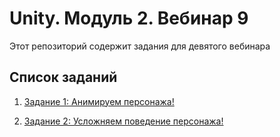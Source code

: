 # Unity. Модуль 2. Вебинар 9

Этот репозиторий содержит задания для девятого вебинара

## Список заданий

1. [Задание 1: Анимируем персонажа!](/Task1.md)

2. [Задание 2: Усложняем поведение персонажа!](/Task2.md)
